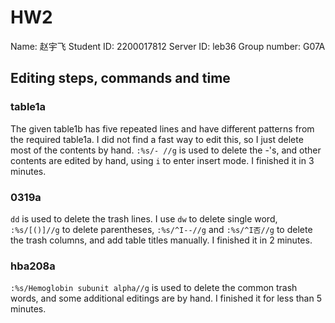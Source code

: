 # HW2

Name: 赵宇飞    Student ID: 2200017812     Server ID: leb36     Group number: G07A

## Editing steps, commands and time

### table1a

The given table1b has five repeated lines and have different patterns from the required table1a. I did not find a fast way to edit this, so I just delete most of the contents by hand. `:%s/- //g` is used to delete the -'s, and other contents are edited by hand, using `i` to enter insert mode. I finished it in 3 minutes.

### 0319a

`dd` is used to delete the trash lines. I use `dw` to delete single word, `:%s/[()]//g` to delete parentheses, `:%s/^I--//g` and `:%s/^I否//g` to delete the trash columns, and add table titles manually. I finished it in 2 minutes.

### hba208a

`:%s/Hemoglobin subunit alpha//g` is used to delete the common trash words, and some additional editings are by hand. I finished it for less than 5 minutes.

